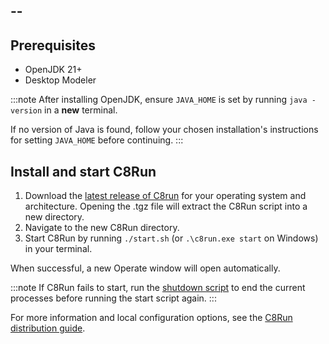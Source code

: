 ## --

## Prerequisites

- OpenJDK 21+
- Desktop Modeler

:::note
After installing OpenJDK, ensure `JAVA_HOME` is set by running `java -version` in a **new** terminal.

If no version of Java is found, follow your chosen installation's instructions for setting `JAVA_HOME` before continuing.
:::

## Install and start C8Run

1. Download the [latest release of C8run](https://github.com/camunda/camunda/releases/tag/c8run-8.6.0-alpha3) for your operating system and architecture. Opening the .tgz file will extract the C8Run script into a new directory.
2. Navigate to the new C8Run directory.
3. Start C8Run by running `./start.sh` (or `.\c8run.exe start` on Windows) in your terminal.

When successful, a new Operate window will open automatically.

:::note
If C8Run fails to start, run the [shutdown script](/self-managed/setup/deploy/local/c8run.md/#shut-down-camunda-8-run) to end the current processes before running the start script again.
:::

For more information and local configuration options, see the [C8Run distribution guide](/self-managed/setup/deploy/local/c8run.md).
